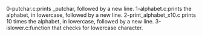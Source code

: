 0-putchar.c:prints _putchar, followed by a new line.
1-alphabet.c:prints the alphabet, in lowercase, followed by a new line.
2-print_alphabet_x10.c prints 10 times the alphabet, in lowercase, followed by a new line.
3-islower.c:function that checks for lowercase character.
